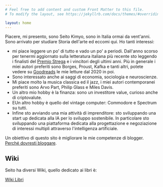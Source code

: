 ```yaml
---
# Feel free to add content and custom Front Matter to this file.
# To modify the layout, see https://jekyllrb.com/docs/themes/#overriding-theme-defaults

layout: home
---
```

Piacere, mi presento, sono Seito Kimyo, sono in Italia ormai da vent'anni. Sono arrivato per studiare Storia dell'arte ed eccomi qui.
Ho tanti interessi: 
* mi piace leggere un po' di tutto e vado un po' a periodi. Dall'anno scorso per tenermi aggiornato sulla letteratura italiana più recente sto leggendo i finalisti del [Premio Strega](https://www.premiostrega.it/) e i vincitori degli ultimi anni. Più in generale i miei autori preferiti sono Borges, Proust, Kafka e tanti altri, potete vedere su [Goodreads](https://www.goodreads.com/review/list/120356713?ref=nav_mybooks) le mie letture dal 2020 in poi.
* Sono interessato anche ai saggi di economia, sociologia e neuroscienze.
* Mi piace molto la musica classica ed il jazz, i miei autori contemporanei preferiti sono Arvo Part, Philip Glass e Miles Davis.  
* Un altro mio hobby è la finanza: sono un investitore value, curioso anche di criptovalute.
* EUn altro hobby è quello del vintage computer: Commodore e Spectrum su tutti.
* Infine sto avviando una mia attività di imprenditore: sto sviluppando una start up dedicata alla IA per lo sviluppo sostenibile. In particolare sto sviluppando una piattaforma dedicata alla progettazione e negoziazione di interessi multipli attraverso l'intelligenza artificiale.

Un obiettivo di questo sito è migliorare le mie competenze di blogger. [Perché dovresti bloggare](https://medium.com/@racheltho/why-you-yes-you-should-blog-7d2544ac1045).

## Wiki
Seito ha diversi Wiki, quello dedicato ai libri è:

[Wiki Libri](https://github.com/seitokimyo/Books/wiki)
